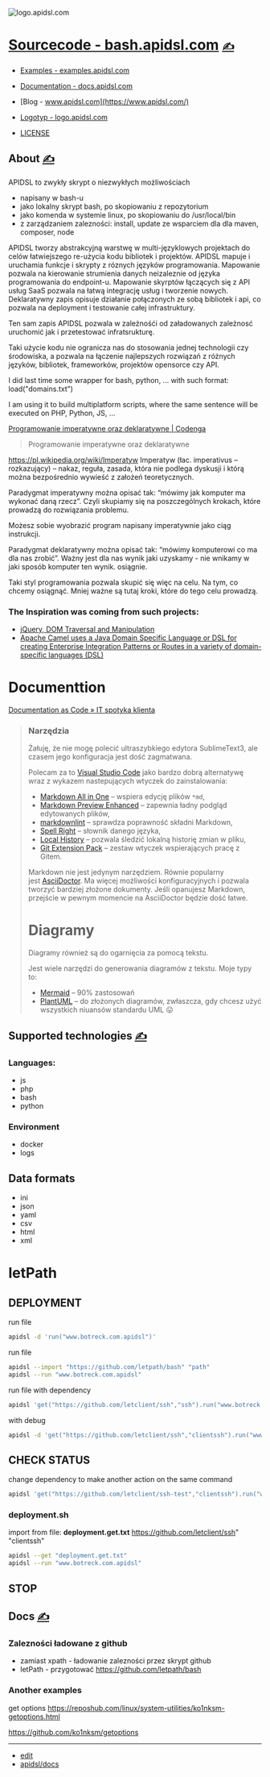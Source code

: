 
![logo.apidsl.com](https://logo.apidsl.com/1/cover.png)

# [Sourcecode - bash.apidsl.com](https://bash.apidsl.com/) [<span style='font-size:20px;'>&#x270D;</span>](https://github.com/apidsl/docs/edit/main/DOCS/MENU.md) 

+ [Examples - examples.apidsl.com](http://examples.apidsl.com)
+ [Documentation - docs.apidsl.com](https://docs.apidsl.com/)
+ [Blog - www.apidsl.com](https://www.apidsl.com/)
+ [Logotyp - logo.apidsl.com](https://logo.apidsl.com/)

+ [LICENSE](../LICENSE)



## About [<span style='font-size:20px;'>&#x270D;</span>](https://github.com/apidsl/docs/edit/main/DOCS/ABOUT.md)

APIDSL to zwykły skrypt o niezwykłych możliwościach
+ napisany w bash-u
+ jako lokalny skrypt bash, po skopiowaniu z repozytorium
+ jako komenda w systemie linux, po skopiowaniu do /usr/local/bin
+ z zarządzaniem zalezności: install, update ze wsparciem dla dla maven, composer, node

APIDSL tworzy abstrakcyjną warstwę w multi-języklowych projektach do celów łatwiejszego re-użycia kodu bibliotek i projektów.
APIDSL mapuje i uruchamia funkcje i skrypty z róznych języków programowania.
Mapowanie pozwala na kierowanie strumienia danych neizaleznie od języka programowania do endpoint-u.
Mapowanie skyrptów łączących się z API usług SaaS pozwala na łatwą integrację usług i tworzenie nowych.
Deklaratywny zapis opisuje działanie połączonych ze sobą bibliotek i api, co pozwala na deployment i testowanie całej infrastruktury.

Ten sam zapis APIDSL pozwala w zależnośći od załadowanych zależnosć uruchomić jak i przetestować infratsrukturę.


Taki użycie kodu nie ogranicza nas do stosowania jednej technologii czy środowiska,
a pozwala na łączenie najlepszych rozwiązań z różnych języków, bibliotek, frameworków, projektów opensorce czy API.


I did last time some wrapper for bash, python, ... with such format: load("domains.txt")

I am using it to build multiplatform scripts, where the same sentence will be executed on PHP, Python, JS, ...

[Programowanie imperatywne oraz deklaratywne | Codenga](https://codenga.pl/artykuly/poradniki/programowanie-imperatywne-oraz-deklaratywne)

> Programowanie imperatywne oraz deklaratywne

https://pl.wikipedia.org/wiki/Imperatyw
Imperatyw (łac. imperativus – rozkazujący) – nakaz, reguła, zasada, która nie podlega dyskusji i którą można bezpośrednio wywieść z założeń teoretycznych.

Paradygmat imperatywny można opisać tak: “mówimy jak komputer ma wykonać daną rzecz”. Czyli skupiamy się na poszczególnych krokach, które prowadzą do rozwiązania problemu.

Możesz sobie wyobrazić program napisany imperatywnie jako ciąg instrukcji.


Paradygmat deklaratywny można opisać tak: “mówimy komputerowi co ma dla nas zrobić”. Ważny jest dla nas wynik jaki uzyskamy - nie wnikamy w jaki sposób komputer ten wynik. osiągnie.

Taki styl programowania pozwala skupić się więc na celu. Na tym, co chcemy osiągnąć. Mniej ważne są tutaj kroki, które do tego celu prowadzą.
### The Inspiration was coming from such projects:

+ [jQuery, DOM Traversal and Manipulation](https://jquery.com/)
+ [Apache Camel uses a Java Domain Specific Language or DSL for creating Enterprise Integration Patterns or Routes in a variety of domain-specific languages (DSL)](https://camel.apache.org/manual/dsl.html)

# Documenttion

[Documentation as Code » IT spotyka klienta](https://www.michalbartyzel.pl/documentation-as-code/?utm_campaign=coschedule&utm_source=linkedin&utm_medium=Micha%C5%82%20Bartyzel&utm_content=Documentation%20as%20Code%20%C2%BB%20IT%20spotyka%20klienta)

> ### Narzędzia
>
> Żałuję, że nie mogę polecić ultraszybkiego edytora SublimeText3, ale czasem jego konfiguracja jest dość zagmatwana.
>
> Polecam za to [Visual Studio Code](https://code.visualstudio.com/) jako bardzo dobrą alternatywę wraz z wykazem nastepujących wtyczek do zainstalowania:
>
> -   [Markdown All in One](https://marketplace.visualstudio.com/items?itemName=yzhang.markdown-all-in-one) – wspiera edycję plików `*md`,
> -   [Markdown Preview Enhanced](https://marketplace.visualstudio.com/items?itemName=shd101wyy.markdown-preview-enhanced) – zapewnia ładny podgląd edytowanych plików,
> -   [markdownlint](https://marketplace.visualstudio.com/items?itemName=DavidAnson.vscode-markdownlint) – sprawdza poprawność składni Markdown,
> -   [Spell Right](https://marketplace.visualstudio.com/items?itemName=ban.spellright) – słownik danego języka,
> -   [Local History](https://marketplace.visualstudio.com/items?itemName=xyz.local-history) – pozwala śledzić lokalną historię zmian w pliku,
> -   [Git Extension Pack](https://marketplace.visualstudio.com/items?itemName=donjayamanne.git-extension-pack) – zestaw wtyczek wspierających pracę z Gitem.
>
> Markdown nie jest jedynym narzędziem. Równie popularny jest [AsciiDoctor](https://marpit.marp.app/). Ma więcej możliwości konfiguracyjnych i pozwala tworzyć bardziej złożone dokumenty. Jeśli opanujesz Markdown, przejście w pewnym momencie na AsciiDoctor będzie dość łatwe.
>
> # Diagramy
>
> Diagramy również są do ogarnięcia za pomocą tekstu.
>
> Jest wiele narzędzi do generowania diagramów z tekstu. Moje typy to:
>
> -   [Mermaid](https://mermaid-js.github.io/mermaid/#/) – 90% zastosowań
> -   [PlantUML](https://plantuml.com/) – do złożonych diagramów, zwłaszcza, gdy chcesz użyć wszystkich niuansów standardu UML 😛

## Supported technologies  [<span style='font-size:20px;'>&#x270D;</span>](https://github.com/apidsl/docs/edit/main/DOCS/SUPPORTED.md)


### Languages:
+ js
+ php
+ bash
+ python

### Environment
+ docker
+ logs

## Data formats

+ ini
+ json
+ yaml
+ csv
+ html
+ xml

# letPath



## DEPLOYMENT

run file
```bash
apidsl -d 'run("www.botreck.com.apidsl")'
```
run file
```bash
apidsl --import "https://github.com/letpath/bash" "path"
apidsl --run "www.botreck.com.apidsl"
```

run file with dependency
```bash
apidsl 'get("https://github.com/letclient/ssh","ssh").run("www.botreck.dev.apidsl")'
```
with debug
```bash
apidsl -d 'get("https://github.com/letclient/ssh","clientssh").run("www.botreck.com.apidsl")'
```



## CHECK STATUS
change dependency to make another action on the same command

```bash
apidsl 'get("https://github.com/letclient/ssh-test","clientssh").run("www.botreck.dev.apidsl")'
```

### deployment.sh

import from file: **deployment.get.txt**
https://github.com/letclient/ssh" "clientssh"

```bash
apidsl --get "deployment.get.txt"
apidsl --run "www.botreck.com.apidsl"
```


## STOP





## Docs [<span style='font-size:20px;'>&#x270D;</span>](https://github.com/apidsl/docs/edit/main/DOCS/DOCS.md)




### Zalezności ładowane z github

+ zamiast xpath - ładowanie zalezności przez skrypt github
+ letPath - przygotować
  https://github.com/letpath/bash


### Another examples

get options
https://reposhub.com/linux/system-utilities/ko1nksm-getoptions.html

https://github.com/ko1nksm/getoptions



---

+ [edit](https://github.com/apidsl/docs/edit/main/README.md)
+ [apidsl/docs](https://github.com/apidsl/docs)
